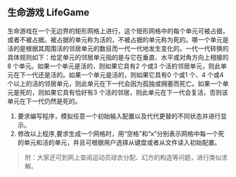 ## 生命游戏 LifeGame

生命游戏在一个无边界的矩形网格上进行，这个矩形网格中的每个单元可被占据，或者不被占据。被占据的单元称为活的，不被占据的单元称为死的。哪一个单元是活的是根据其周围活的邻居单元的数目而一代一代地发生变化的。一代一代转换的具体规则如下：给定单元的邻居单元指的是与它在垂直、水平或对角方向上相接的8 个单元。如果一个单元是活的，则如果它具有2 个或3 个活的邻居单元，则此单元在下一代还是活的。如果一个单元是活的，则如果它具有0 个或1 个、4 个或4 个以上的活的邻居单元，则此单元在下一代会因为孤独或拥塞而死亡。如果一个单元是死的，则如果它具有恰好有3 个活的邻居，则此单元在下一代会复活，否则该单元在下一代仍然是死的。

1. 要求编写程序，模拟任意一个初始输入配置以及代代更替的不同状态并进行显示。
2. 修改以上程序,要求生成一个网格时，用“空格”和“x”分别表示网格中每一个死的单元和活的单元，并且可根据用户选择从键盘或者从文件读入初始配置。

> 附：大家还可到网上查阅运动员球衣分配、幻方的构造等问题，进行类似求解。